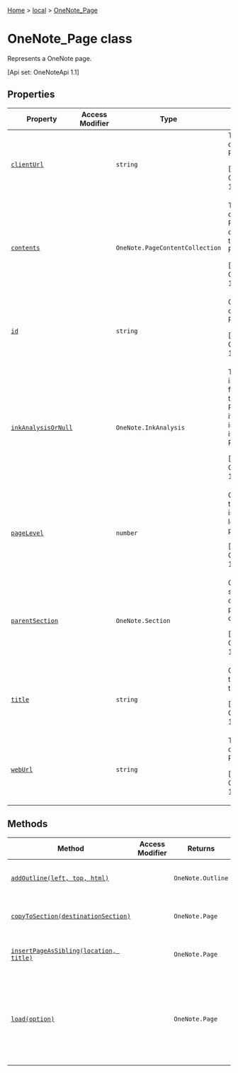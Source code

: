 [Home](./index) &gt; [local](local.md) &gt; [OneNote\_Page](local.onenote_page.md)

# OneNote\_Page class

Represents a OneNote page. 

 \[Api set: OneNoteApi 1.1\]

## Properties

|  Property | Access Modifier | Type | Description |
|  --- | --- | --- | --- |
|  [`clientUrl`](local.onenote_page.clienturl.md) |  | `string` | The client url of the page. Read only <p/> \[Api set: OneNoteApi 1.1\] |
|  [`contents`](local.onenote_page.contents.md) |  | `OneNote.PageContentCollection` | The collection of PageContent objects on the page. Read only <p/> \[Api set: OneNoteApi 1.1\] |
|  [`id`](local.onenote_page.id.md) |  | `string` | Gets the ID of the page. Read-only. <p/> \[Api set: OneNoteApi 1.1\] |
|  [`inkAnalysisOrNull`](local.onenote_page.inkanalysisornull.md) |  | `OneNote.InkAnalysis` | Text interpretation for the ink on the page. Returns null if there is no ink analysis information. Read only. <p/> \[Api set: OneNoteApi 1.1\] |
|  [`pageLevel`](local.onenote_page.pagelevel.md) |  | `number` | Gets or sets the indentation level of the page. <p/> \[Api set: OneNoteApi 1.1\] |
|  [`parentSection`](local.onenote_page.parentsection.md) |  | `OneNote.Section` | Gets the section that contains the page. Read-only. <p/> \[Api set: OneNoteApi 1.1\] |
|  [`title`](local.onenote_page.title.md) |  | `string` | Gets or sets the title of the page. <p/> \[Api set: OneNoteApi 1.1\] |
|  [`webUrl`](local.onenote_page.weburl.md) |  | `string` | The web url of the page. Read only <p/> \[Api set: OneNoteApi 1.1\] |

## Methods

|  Method | Access Modifier | Returns | Description |
|  --- | --- | --- | --- |
|  [`addOutline(left, top, html)`](local.onenote_page.addoutline.md) |  | `OneNote.Outline` | Adds an Outline to the page at the specified position. |
|  [`copyToSection(destinationSection)`](local.onenote_page.copytosection.md) |  | `OneNote.Page` | Copies this page to specified section. |
|  [`insertPageAsSibling(location, title)`](local.onenote_page.insertpageassibling.md) |  | `OneNote.Page` | Inserts a new page before or after the current page. |
|  [`load(option)`](local.onenote_page.load.md) |  | `OneNote.Page` | Queues up a command to load the specified properties of the object. You must call "context.sync()" before reading the properties. |

